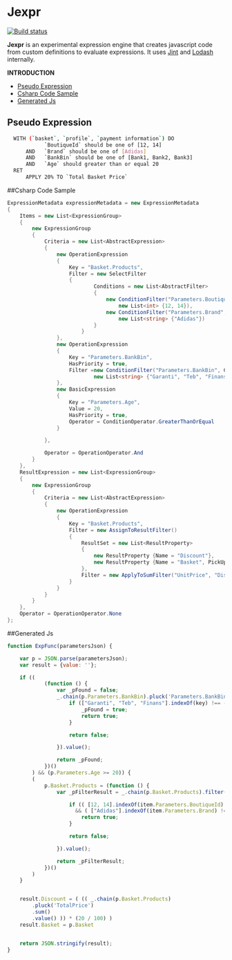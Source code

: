 # Jexpr

[![Build status](https://ci.appveyor.com/api/projects/status/vrhmd31v1g86avo8/branch/master?svg=true)](https://ci.appveyor.com/project/ziyasal/jexpr/branch/master)

**Jexpr** is an experimental expression engine that creates javascript code from custom definitions to evaluate expressions. It uses [Jint](https://github.com/sebastienros/jint "Javascript Interpreter for .NET") and [Lodash](https://github.com/lodash/lodash "A JavaScript utility library delivering consistency, modularity, performance, & extras.") internally.

**INTRODUCTION**
- [Pseudo Expression](#pseudo-expression)
- [Csharp Code Sample](#csharp-code-sample)
- [Generated Js](#generated-js)

## Pseudo Expression
```sh
  WITH (`basket`, `profile`, `payment information`) DO
            `BoutiqueId` should be one of [12, 14]  
      AND   `Brand` should be one of [Adidas]
      AND   `BankBin` should be one of [Bank1, Bank2, Bank3] 
      AND   `Age` should greater than or equal 20
  RET   
      APPLY 20% TO `Total Basket Price`
```

##Csharp Code Sample
```csharp
ExpressionMetadata expressionMetadata = new ExpressionMetadata
{
    Items = new List<ExpressionGroup>
    {
        new ExpressionGroup
        {
            Criteria = new List<AbstractExpression>
            {
                new OperationExpression
                {
                    Key = "Basket.Products",
                    Filter = new SelectFilter
                    {
                            Conditions = new List<AbstractFilter>
                            {
                                new ConditionFilter("Parameters.BoutiqueId", ConditionOperator.Contains, 
                                    new List<int> {12, 14}),
                                new ConditionFilter("Parameters.Brand", ConditionOperator.Contains, 
                                    new List<string> {"Adidas"})
                            }
                        }
                },
                new OperationExpression
                {
                    Key = "Parameters.BankBin",
                    HasPriority = true,
                    Filter =new ConditionFilter("Parameters.BankBin", ConditionOperator.SubSet,
                            new List<string> {"Garanti", "Teb", "Finans"} )
                },
                new BasicExpression
                {
                    Key = "Parameters.Age",
                    Value = 20,
                    HasPriority = true,
                    Operator = ConditionOperator.GreaterThanOrEqual
                }

            },

            Operator = OperationOperator.And
        }
    },
    ResultExpression = new List<ExpressionGroup>
    {
        new ExpressionGroup
        {
            Criteria = new List<AbstractExpression>
            {
                new OperationExpression
                {
                    Key = "Basket.Products",
                    Filter = new AssignToResultFilter()
                    {
                        ResultSet = new List<ResultProperty>
                        {
                            new ResultProperty {Name = "Discount"},
                            new ResultProperty {Name = "Basket", PickUpFromParameters = "Basket"}
                        },
                        Filter = new ApplyToSumFilter("UnitPrice", "Discount", 20, ApplyOperator.Percent)
                    }
                }
            }
        }
    },
    Operator = OperationOperator.None
};
```

##Generated Js
```js
function ExpFunc(parametersJson) {

    var p = JSON.parse(parametersJson);
    var result = {value: ''};

    if ((
            (function () {
                var _pFound = false;
                _.chain(p.Parameters.BankBin).pluck('Parameters.BankBin').each(function (key) {
                    if (["Garanti", "Teb", "Finans"].indexOf(key) !== -1) {
                        _pFound = true;
                        return true;
                    }

                    return false;

                }).value();

                return _pFound;
            })()
        ) && (p.Parameters.Age >= 20)) {
        (
            p.Basket.Products = (function () {
                var _pFilterResult = _.chain(p.Basket.Products).filter(function (item) {

                    if (( [12, 14].indexOf(item.Parameters.BoutiqueId) !== -1 ) 
                      && ( ["Adidas"].indexOf(item.Parameters.Brand) !== -1 )) {
                        return true;
                    }

                    return false;

                }).value();

                return _pFilterResult;
            })()
        )
    }


    result.Discount = ( (( _.chain(p.Basket.Products)
        .pluck('TotalPrice')
        .sum()
        .value() )) * (20 / 100) )
    result.Basket = p.Basket


    return JSON.stringify(result);
}
```
